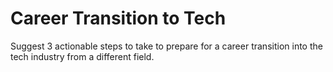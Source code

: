 # Career Transition to Tech

Suggest 3 actionable steps to take to prepare for a career transition into the tech industry from a different field.